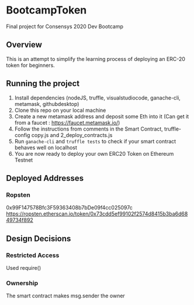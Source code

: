 # BootcampToken
Final project for Consensys 2020 Dev Bootcamp

## Overview
This is an attempt to simplify the learning process of deploying an ERC-20 token for beginners. 

## Running the project
1. Install dependencies (nodeJS, truffle, visualstudiocode, ganache-cli, metamask, githubdesktop)
2. Clone this repo on your local machine
3. Create a new metamask address and deposit some Eth into it (Can get it from a faucet : https://faucet.metamask.io/)
4. Follow the instructions from comments in the Smart Contract, truffle-config copy.js and 2_deploy_contracts.js
5. Run `ganache-cli` and `truffle tests` to check if your smart contract behaves well on localhost
6. You are now ready to deploy your own ERC20 Token on Ethereum Testnet

## Deployed Addresses
### Ropsten
0x99F147578Bfc3F59363408b7bDe09f4cc025097c
https://ropsten.etherscan.io/token/0x73cdd5ef99102f2574d8415b3ba6d6849734f892

## Design Decisions
### Restricted Access
Used require() 

### Ownership
The smart contract makes msg.sender the owner
